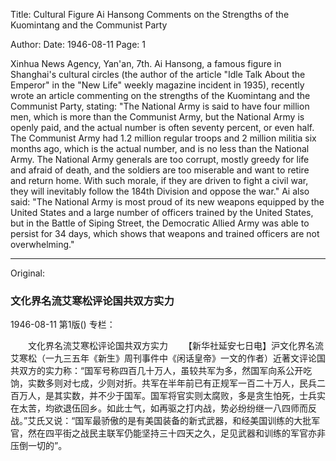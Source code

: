 Title: Cultural Figure Ai Hansong Comments on the Strengths of the Kuomintang and the Communist Party

Author:
Date: 1946-08-11
Page: 1

Xinhua News Agency, Yan'an, 7th. Ai Hansong, a famous figure in Shanghai's cultural circles (the author of the article "Idle Talk About the Emperor" in the "New Life" weekly magazine incident in 1935), recently wrote an article commenting on the strengths of the Kuomintang and the Communist Party, stating: "The National Army is said to have four million men, which is more than the Communist Army, but the National Army is openly paid, and the actual number is often seventy percent, or even half. The Communist Army had 1.2 million regular troops and 2 million militia six months ago, which is the actual number, and is no less than the National Army. The National Army generals are too corrupt, mostly greedy for life and afraid of death, and the soldiers are too miserable and want to retire and return home. With such morale, if they are driven to fight a civil war, they will inevitably follow the 184th Division and oppose the war." Ai also said: "The National Army is most proud of its new weapons equipped by the United States and a large number of officers trained by the United States, but in the Battle of Siping Street, the Democratic Allied Army was able to persist for 34 days, which shows that weapons and trained officers are not overwhelming."



<hr /> 

Original: 


### 文化界名流艾寒松评论国共双方实力

1946-08-11
第1版()
专栏：

　　文化界名流艾寒松评论国共双方实力
　　【新华社延安七日电】沪文化界名流艾寒松（一九三五年《新生》周刊事件中《闲话皇帝》一文的作者）近著文评论国共双方的实力称：“国军号称四百几十万人，虽较共军为多，然国军向系公开吃饷，实数多则对七成，少则对折。共军在半年前已有正规军一百二十万人，民兵二百万人，是其实数，并不少于国军。国军将官实则太腐败，多是贪生怕死，士兵实在太苦，均欲退伍回乡。如此士气，如再驱之打内战，势必纷纷继一八四师而反战。”艾氏又说：“国军最骄傲的是有美国装备的新式武器，和经美国训练的大批军官，然在四平街之战民主联军仍能坚持三十四天之久，足见武器和训练的军官亦非压倒一切的”。
